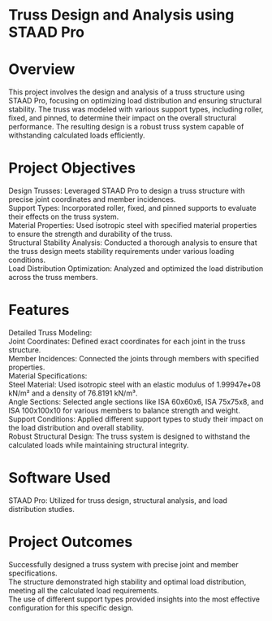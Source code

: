 # Truss Design and Analysis using STAAD Pro

# Overview</br>
This project involves the design and analysis of a truss structure using STAAD Pro, focusing on optimizing load distribution and ensuring structural stability. The truss was modeled with various support types, including roller, fixed, and pinned, to determine their impact on the overall structural performance. The resulting design is a robust truss system capable of withstanding calculated loads efficiently.</br>

# Project Objectives
Design Trusses: Leveraged STAAD Pro to design a truss structure with precise joint coordinates and member incidences.</br>
Support Types: Incorporated roller, fixed, and pinned supports to evaluate their effects on the truss system.</br>
Material Properties: Used isotropic steel with specified material properties to ensure the strength and durability of the truss.</br>
Structural Stability Analysis: Conducted a thorough analysis to ensure that the truss design meets stability requirements under various loading conditions.</br>
Load Distribution Optimization: Analyzed and optimized the load distribution across the truss members.</br>
# Features
Detailed Truss Modeling:</br>
Joint Coordinates: Defined exact coordinates for each joint in the truss structure.</br>
Member Incidences: Connected the joints through members with specified properties.</br>
Material Specifications:</br>
Steel Material: Used isotropic steel with an elastic modulus of 1.99947e+08 kN/m² and a density of 76.8191 kN/m³.</br>
Angle Sections: Selected angle sections like ISA 60x60x6, ISA 75x75x8, and ISA 100x100x10 for various members to balance strength and weight.</br>
Support Conditions: Applied different support types to study their impact on the load distribution and overall stability.</br>
Robust Structural Design: The truss system is designed to withstand the calculated loads while maintaining structural integrity.</br>
# Software Used</br>
STAAD Pro: Utilized for truss design, structural analysis, and load distribution studies.</br>
# Project Outcomes</br>
Successfully designed a truss system with precise joint and member specifications.</br>
The structure demonstrated high stability and optimal load distribution, meeting all the calculated load requirements.</br>
The use of different support types provided insights into the most effective configuration for this specific design.</br>
